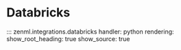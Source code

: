 # Databricks

::: zenml.integrations.databricks
    handler: python
    rendering:
      show_root_heading: true
      show_source: true
